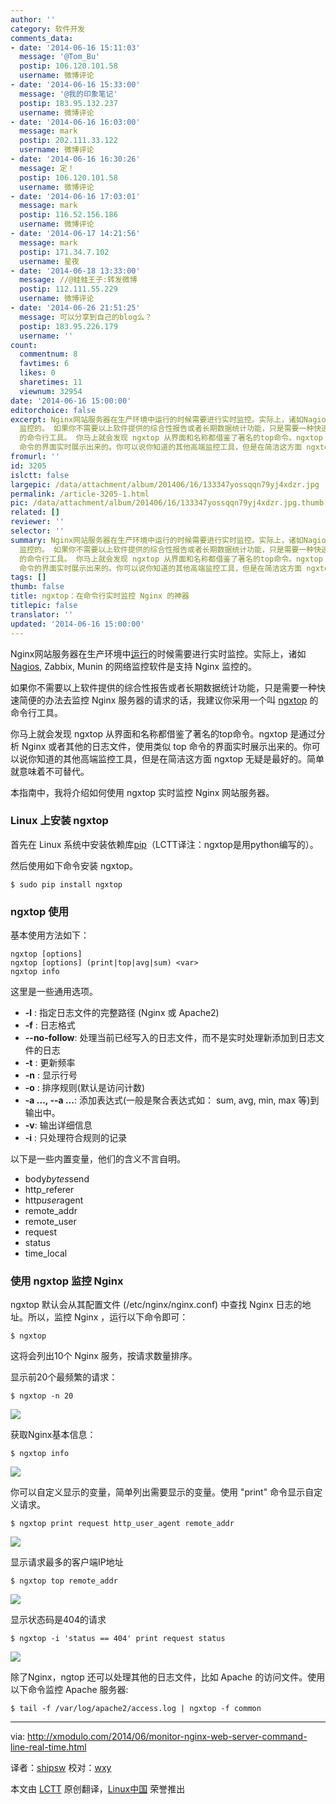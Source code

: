 ```yaml
---
author: ''
category: 软件开发
comments_data:
- date: '2014-06-16 15:11:03'
  message: '@Tom_Bu'
  postip: 106.120.101.58
  username: 微博评论
- date: '2014-06-16 15:33:00'
  message: '@我的印象笔记'
  postip: 183.95.132.237
  username: 微博评论
- date: '2014-06-16 16:03:00'
  message: mark
  postip: 202.111.33.122
  username: 微博评论
- date: '2014-06-16 16:30:26'
  message: 定！
  postip: 106.120.101.58
  username: 微博评论
- date: '2014-06-16 17:03:01'
  message: mark
  postip: 116.52.156.186
  username: 微博评论
- date: '2014-06-17 14:21:56'
  message: mark
  postip: 171.34.7.102
  username: 星夜
- date: '2014-06-18 13:33:00'
  message: //@蛙蛙王子:转发微博
  postip: 112.111.55.229
  username: 微博评论
- date: '2014-06-26 21:51:25'
  message: 可以分享到自己的blog么？
  postip: 183.95.226.179
  username: ''
count:
  commentnum: 8
  favtimes: 6
  likes: 0
  sharetimes: 11
  viewnum: 32954
date: '2014-06-16 15:00:00'
editorchoice: false
excerpt: Nginx网站服务器在生产环境中运行的时候需要进行实时监控。实际上，诸如Nagios, Zabbix, Munin 的网络监控软件是支持 Nginx
  监控的。 如果你不需要以上软件提供的综合性报告或者长期数据统计功能，只是需要一种快速简便的办法去监控 Nginx 服务器的请求的话，我建议你采用一个叫 ngxtop
  的命令行工具。 你马上就会发现 ngxtop 从界面和名称都借鉴了著名的top命令。ngxtop 是通过分析 Nginx 或者其他的日志文件，使用类似 top
  命令的界面实时展示出来的。你可以说你知道的其他高端监控工具，但是在简洁这方面 ngxtop 无疑是最好的。简单就
fromurl: ''
id: 3205
islctt: false
largepic: /data/attachment/album/201406/16/133347yossqqn79yj4xdzr.jpg
permalink: /article-3205-1.html
pic: /data/attachment/album/201406/16/133347yossqqn79yj4xdzr.jpg.thumb.jpg
related: []
reviewer: ''
selector: ''
summary: Nginx网站服务器在生产环境中运行的时候需要进行实时监控。实际上，诸如Nagios, Zabbix, Munin 的网络监控软件是支持 Nginx
  监控的。 如果你不需要以上软件提供的综合性报告或者长期数据统计功能，只是需要一种快速简便的办法去监控 Nginx 服务器的请求的话，我建议你采用一个叫 ngxtop
  的命令行工具。 你马上就会发现 ngxtop 从界面和名称都借鉴了著名的top命令。ngxtop 是通过分析 Nginx 或者其他的日志文件，使用类似 top
  命令的界面实时展示出来的。你可以说你知道的其他高端监控工具，但是在简洁这方面 ngxtop 无疑是最好的。简单就
tags: []
thumb: false
title: ngxtop：在命令行实时监控 Nginx 的神器
titlepic: false
translator: ''
updated: '2014-06-16 15:00:00'
---
```


Nginx网站服务器在生产环境中[运行](http://xmodulo.com/2014/01/compile-install-nginx-web-server.html)的时候需要进行实时监控。实际上，诸如[Nagios](http://xmodulo.com/2013/12/monitor-common-services-nagios.html), Zabbix, Munin 的网络监控软件是支持 Nginx 监控的。


如果你不需要以上软件提供的综合性报告或者长期数据统计功能，只是需要一种快速简便的办法去监控 Nginx 服务器的请求的话，我建议你采用一个叫 [ngxtop](https://github.com/lebinh/ngxtop) 的命令行工具。


你马上就会发现 ngxtop 从界面和名称都借鉴了著名的top命令。ngxtop 是通过分析 Nginx 或者其他的日志文件，使用类似 top 命令的界面实时展示出来的。你可以说你知道的其他高端监控工具，但是在简洁这方面 ngxtop 无疑是最好的。简单就意味着不可替代。


本指南中，我将介绍如何使用 ngxtop 实时监控 Nginx 网站服务器。


### Linux 上安装 ngxtop


首先在 Linux 系统中安装依赖库[pip](http://ask.xmodulo.com/install-pip-linux.html)（LCTT译注：ngxtop是用python编写的）。


然后使用如下命令安装 ngxtop。



```
$ sudo pip install ngxtop

```

### ngxtop 使用


基本使用方法如下：



```
ngxtop [options]
ngxtop [options] (print|top|avg|sum) <var>
ngxtop info

```

这里是一些通用选项。


* **-l** : 指定日志文件的完整路径 (Nginx 或 Apache2)
* **-f** : 日志格式
* **--no-follow**: 处理当前已经写入的日志文件，而不是实时处理新添加到日志文件的日志
* **-t** : 更新频率
* **-n** : 显示行号
* **-o** : 排序规则(默认是访问计数)
* **-a ..., --a ...**: 添加表达式(一般是聚合表达式如： sum, avg, min, max 等)到输出中。
* **-v**: 输出详细信息
* **-i** : 只处理符合规则的记录


以下是一些内置变量，他们的含义不言自明。


* body*bytes*send
* http\_referer
* http*user*agent
* remote\_addr
* remote\_user
* request
* status
* time\_local


### 使用 ngxtop 监控 Nginx


ngxtop 默认会从其配置文件 (/etc/nginx/nginx.conf) 中查找 Nginx 日志的地址。所以，监控 Nginx ，运行以下命令即可：



```
$ ngxtop

```

这将会列出10个 Nginx 服务，按请求数量排序。


显示前20个最频繁的请求：



```
$ ngxtop -n 20

```

![](/data/attachment/album/201406/16/133347yossqqn79yj4xdzr.jpg)


获取Nginx基本信息：



```
$ ngxtop info

```

![](/data/attachment/album/201406/16/133349me6x7pa71tg7chy3.jpg)


你可以自定义显示的变量，简单列出需要显示的变量。使用 "print" 命令显示自定义请求。



```
$ ngxtop print request http_user_agent remote_addr

```

![](/data/attachment/album/201406/16/133352ht00nx7fnz07fvq0.jpg)


显示请求最多的客户端IP地址



```
$ ngxtop top remote_addr

```

![](/data/attachment/album/201406/16/133354fypepynimipnnyyv.jpg)


显示状态码是404的请求



```
$ ngxtop -i 'status == 404' print request status

```

![](/data/attachment/album/201406/16/133357orc6q1voa44v65vg.jpg)


除了Nginx，ngtop 还可以处理其他的日志文件，比如 Apache 的访问文件。使用以下命令监控 Apache 服务器:



```
$ tail -f /var/log/apache2/access.log | ngxtop -f common

```



---


via: <http://xmodulo.com/2014/06/monitor-nginx-web-server-command-line-real-time.html>


译者：[shipsw](https://github.com/shipsw) 校对：[wxy](https://github.com/wxy)


本文由 [LCTT](https://github.com/LCTT/TranslateProject) 原创翻译，[Linux中国](http://linux.cn/) 荣誉推出